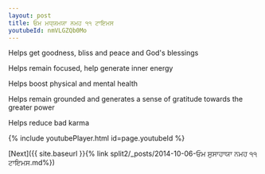 ```yaml
---
layout: post
title: ਓਮ ਮਧ੍ਯਮਯਾ ਨਮਹ ੧੧ ਟਾਇਮਸ
youtubeId: nmVLGZQb0Mo
---
```

 
 
Helps get goodness, bliss and peace and God's blessings
 
Helps remain focused, help generate inner energy 
 
Helps boost physical and mental health 
 
Helps remain grounded and generates a sense of gratitude towards the greater power 
 
Helps reduce bad karma
 
 
 
 


{% include youtubePlayer.html id=page.youtubeId %}
 
[Next]({{ site.baseurl }}{% link  split2/_posts/2014-10-06-ਓਮ ਸੁਸਾਹਾਯਾ ਨਮਹ ੧੧ ਟਾਇਮਸ.md%})
 
